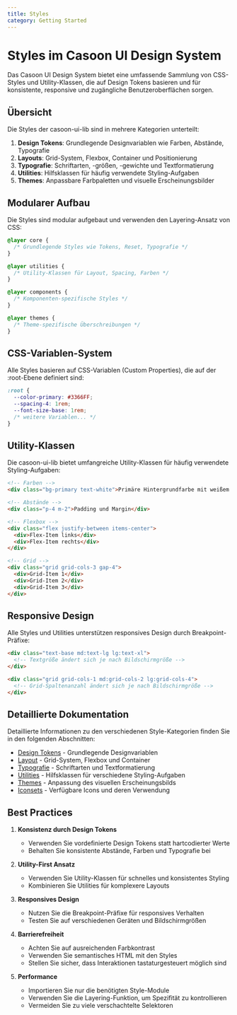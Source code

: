 ```yaml
---
title: Styles
category: Getting Started
---
```


# Styles im Casoon UI Design System

Das Casoon UI Design System bietet eine umfassende Sammlung von CSS-Styles und Utility-Klassen, die auf Design Tokens basieren und für konsistente, responsive und zugängliche Benutzeroberflächen sorgen.

## Übersicht

Die Styles der casoon-ui-lib sind in mehrere Kategorien unterteilt:

1. **Design Tokens**: Grundlegende Designvariablen wie Farben, Abstände, Typografie
2. **Layouts**: Grid-System, Flexbox, Container und Positionierung
3. **Typografie**: Schriftarten, -größen, -gewichte und Textformatierung
4. **Utilities**: Hilfsklassen für häufig verwendete Styling-Aufgaben
5. **Themes**: Anpassbare Farbpaletten und visuelle Erscheinungsbilder

## Modularer Aufbau

Die Styles sind modular aufgebaut und verwenden den Layering-Ansatz von CSS:

```css
@layer core {
  /* Grundlegende Styles wie Tokens, Reset, Typografie */
}

@layer utilities {
  /* Utility-Klassen für Layout, Spacing, Farben */
}

@layer components {
  /* Komponenten-spezifische Styles */
}

@layer themes {
  /* Theme-spezifische Überschreibungen */
}
```

## CSS-Variablen-System

Alle Styles basieren auf CSS-Variablen (Custom Properties), die auf der :root-Ebene definiert sind:

```css
:root {
  --color-primary: #3366FF;
  --spacing-4: 1rem;
  --font-size-base: 1rem;
  /* weitere Variablen... */
}
```

## Utility-Klassen

Die casoon-ui-lib bietet umfangreiche Utility-Klassen für häufig verwendete Styling-Aufgaben:

```html
<!-- Farben -->
<div class="bg-primary text-white">Primäre Hintergrundfarbe mit weißem Text</div>

<!-- Abstände -->
<div class="p-4 m-2">Padding und Margin</div>

<!-- Flexbox -->
<div class="flex justify-between items-center">
  <div>Flex-Item links</div>
  <div>Flex-Item rechts</div>
</div>

<!-- Grid -->
<div class="grid grid-cols-3 gap-4">
  <div>Grid-Item 1</div>
  <div>Grid-Item 2</div>
  <div>Grid-Item 3</div>
</div>
```

## Responsive Design

Alle Styles und Utilities unterstützen responsives Design durch Breakpoint-Präfixe:

```html
<div class="text-base md:text-lg lg:text-xl">
  <!-- Textgröße ändert sich je nach Bildschirmgröße -->
</div>

<div class="grid grid-cols-1 md:grid-cols-2 lg:grid-cols-4">
  <!-- Grid-Spaltenanzahl ändert sich je nach Bildschirmgröße -->
</div>
```

## Detaillierte Dokumentation

Detaillierte Informationen zu den verschiedenen Style-Kategorien finden Sie in den folgenden Abschnitten:

- [Design Tokens](/getting-started/tokens) - Grundlegende Designvariablen
- [Layout](/getting-started/layout) - Grid-System, Flexbox und Container
- [Typografie](/getting-started/typography) - Schriftarten und Textformatierung
- [Utilities](/getting-started/utilities) - Hilfsklassen für verschiedene Styling-Aufgaben
- [Themes](/getting-started/themes) - Anpassung des visuellen Erscheinungsbilds
- [Iconsets](/getting-started/iconsets) - Verfügbare Icons und deren Verwendung

## Best Practices

1. **Konsistenz durch Design Tokens**
   - Verwenden Sie vordefinierte Design Tokens statt hartcodierter Werte
   - Behalten Sie konsistente Abstände, Farben und Typografie bei

2. **Utility-First Ansatz**
   - Verwenden Sie Utility-Klassen für schnelles und konsistentes Styling
   - Kombinieren Sie Utilities für komplexere Layouts

3. **Responsives Design**
   - Nutzen Sie die Breakpoint-Präfixe für responsives Verhalten
   - Testen Sie auf verschiedenen Geräten und Bildschirmgrößen

4. **Barrierefreiheit**
   - Achten Sie auf ausreichenden Farbkontrast
   - Verwenden Sie semantisches HTML mit den Styles
   - Stellen Sie sicher, dass Interaktionen tastaturgesteuert möglich sind

5. **Performance**
   - Importieren Sie nur die benötigten Style-Module
   - Verwenden Sie die Layering-Funktion, um Spezifität zu kontrollieren
   - Vermeiden Sie zu viele verschachtelte Selektoren 